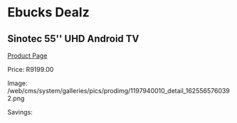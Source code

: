 
# Ebucks Dealz
## Sinotec 55'' UHD Android TV
[Product Page](https://www.ebucks.com/web/shop/productSelected.do?prodId=1197940010&catId=375509364)

Price: R9199.00

Image: /web/cms/system/galleries/pics/prodimg/1197940010_detail_1625565760392.png

Savings: 


	
